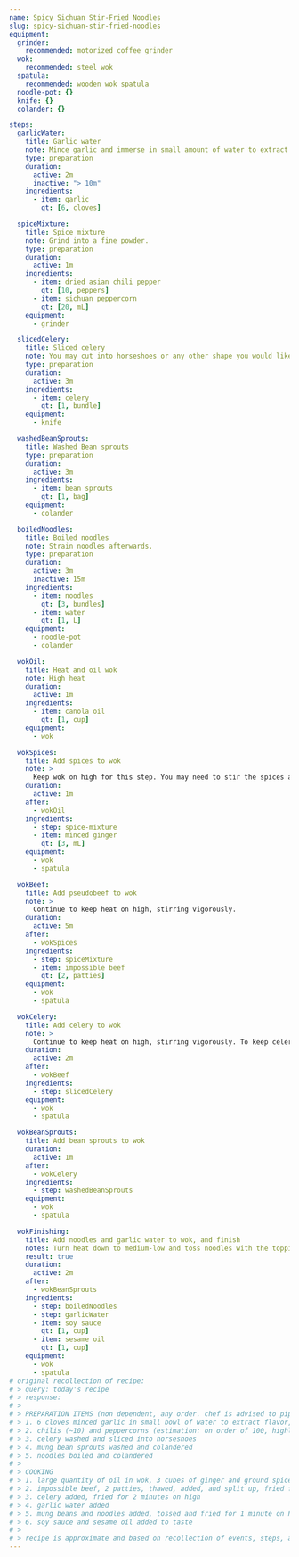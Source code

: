 ```yaml
---
name: Spicy Sichuan Stir-Fried Noodles
slug: spicy-sichuan-stir-fried-noodles
equipment:
  grinder:
    recommended: motorized coffee grinder
  wok:
    recommended: steel wok
  spatula:
    recommended: wooden wok spatula
  noodle-pot: {}
  knife: {}
  colander: {}

steps:
  garlicWater:
    title: Garlic water
    note: Mince garlic and immerse in small amount of water to extract flavor and set aside.
    type: preparation
    duration:
      active: 2m
      inactive: "> 10m"
    ingredients:
      - item: garlic
        qt: [6, cloves]

  spiceMixture:
    title: Spice mixture
    note: Grind into a fine powder.
    type: preparation
    duration:
      active: 1m
    ingredients:
      - item: dried asian chili pepper
        qt: [10, peppers]
      - item: sichuan peppercorn
        qt: [20, mL]
    equipment:
      - grinder

  slicedCelery:
    title: Sliced celery
    note: You may cut into horseshoes or any other shape you would like.
    type: preparation
    duration:
      active: 3m
    ingredients:
      - item: celery
        qt: [1, bundle]
    equipment:
      - knife

  washedBeanSprouts:
    title: Washed Bean sprouts
    type: preparation
    duration:
      active: 3m
    ingredients:
      - item: bean sprouts
        qt: [1, bag]
    equipment:
      - colander

  boiledNoodles:
    title: Boiled noodles
    note: Strain noodles afterwards.
    type: preparation
    duration:
      active: 3m
      inactive: 15m
    ingredients:
      - item: noodles
        qt: [3, bundles]
      - item: water
        qt: [1, L]
    equipment:
      - noodle-pot
      - colander

  wokOil:
    title: Heat and oil wok
    note: High heat
    duration:
      active: 1m
    ingredients:
      - item: canola oil
        qt: [1, cup]
    equipment:
      - wok

  wokSpices:
    title: Add spices to wok
    note: >
      Keep wok on high for this step. You may need to stir the spices a little. Do NOT let the spices burn!
    duration:
      active: 1m
    after:
      - wokOil
    ingredients:
      - step: spice-mixture
      - item: minced ginger
        qt: [3, mL]
    equipment:
      - wok
      - spatula

  wokBeef:
    title: Add pseudobeef to wok
    note: >
      Continue to keep heat on high, stirring vigorously.
    duration:
      active: 5m
    after:
      - wokSpices
    ingredients:
      - step: spiceMixture
      - item: impossible beef
        qt: [2, patties]
    equipment:
      - wok
      - spatula

  wokCelery:
    title: Add celery to wok
    note: >
      Continue to keep heat on high, stirring vigorously. To keep celery crunchy, do not spend too long doing this.
    duration:
      active: 2m
    after:
      - wokBeef
    ingredients:
      - step: slicedCelery
    equipment:
      - wok
      - spatula

  wokBeanSprouts:
    title: Add bean sprouts to wok
    duration:
      active: 1m
    after:
      - wokCelery
    ingredients:
      - step: washedBeanSprouts
    equipment:
      - wok
      - spatula

  wokFinishing:
    title: Add noodles and garlic water to wok, and finish
    notes: Turn heat down to medium-low and toss noodles with the toppings.
    result: true
    duration:
      active: 2m
    after:
      - wokBeanSprouts
    ingredients:
      - step: boiledNoodles
      - step: garlicWater
      - item: soy sauce
        qt: [1, cup]
      - item: sesame oil
        qt: [1, cup]
    equipment:
      - wok
      - spatula
# original recollection of recipe:
# > query: today's recipe
# > response:
# >
# > PREPARATION ITEMS (non dependent, any order. chef is advised to pipeline steps in as necessary)
# > 1. 6 cloves minced garlic in small bowl of water to extract flavor, set aside. preferably done first.
# > 2. chilis (~10) and peppercorns (estimation: on order of 100, highly imprecise quantification) in motorized spice grinder. turned into fine powder.
# > 3. celery washed and sliced into horseshoes
# > 4. mung bean sprouts washed and colandered
# > 5. noodles boiled and colandered
# >
# > COOKING
# > 1. large quantity of oil in wok, 3 cubes of ginger and ground spice, heated to extract flavor but not burnt
# > 2. impossible beef, 2 patties, thawed, added, and split up, fried for 5 minutes on high
# > 3. celery added, fried for 2 minutes on high
# > 4. garlic water added
# > 5. mung beans and noodles added, tossed and fried for 1 minute on high
# > 6. soy sauce and sesame oil added to taste
# >
# > recipe is approximate and based on recollection of events, steps, and requirements.
---
```

